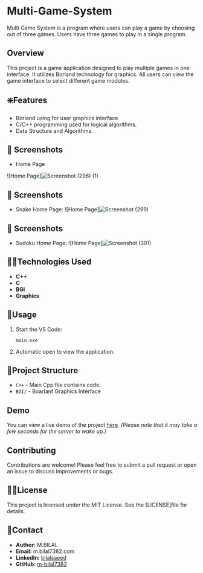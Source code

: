 # Multi-Game-System
Multi Game System is a program where users can play a game by choosing out of three games. Users have three games to play in a single program.

## Overview

This project is a game application designed to play multiple games in one interface. It utilizes Borland technology for graphics. All users can view the game interface to select different game modules. 

## ❇️Features

- Borland using for user graphics interface
- C/C++ programming used for logical algorithms.
- Data Structure and Algorithms.

## 📸 Screenshots
* Home Page

![Home Page]![Screenshot (296) (1)](https://github.com/user-attachments/assets/ead6e952-1bc2-4b95-b081-2a1f3af45fc3)


## 📸 Screenshots
* Snake Home Page:
![Home Page]![Screenshot (299)](https://github.com/user-attachments/assets/bf6472e5-0d4c-4207-8e89-f75aaf5424cb)


## 📸 Screenshots
* Sudoku Home Page:
![Home Page]![Screenshot (301)](https://github.com/user-attachments/assets/72b6e018-8552-41a2-a349-4b1e8af6d75c)





## 🧑‍💻Technologies Used

- **C++**
- **C**
- **BGI**
- **Graphics**
## 🧐Usage

1. Start the VS Code:
    ```compile executable file
    main.exe
    ```
2. Automatic open to view the application.

## 📖Project Structure

- `C++` - Main Cpp file contains code.
- `BGI/` - Boarlanf Graphics Interface
## Demo

You can view a live demo of the project [here](https://github.com/m-bilal7382/Multi-Game-System/blob/main/Multi%20Game%20System.exe). *(Please note that it may take a few seconds for the server to wake up.)*

## Contributing

Contributions are welcome! Please feel free to submit a pull request or open an issue to discuss improvements or bugs.

## 🧑‍💻License

This project is licensed under the MIT License. See the [LICENSE]file for details.

## 🚀Contact

- **Author:** M.BILAL
- **Email:** m.bilal7382.com
- **LinkedIn:** [bilalsaeed](linkedin.com/in/bilalsaeed7382)
- **GitHub:** [m-bilal7382](http://github.com/m-bilal7382)

